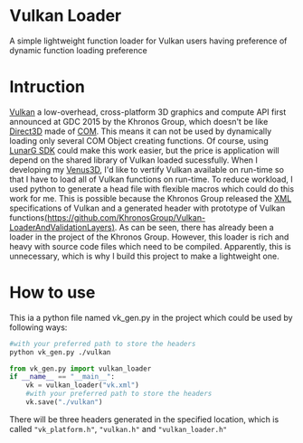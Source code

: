 Vulkan Loader
===
A simple lightweight function loader for Vulkan users having  preference of dynamic function loading preference

# Intruction
[Vulkan](https://www.khronos.org/vulkan/) a low-overhead, cross-platform 3D graphics and compute API first announced at GDC 2015 by the Khronos Group, which doesn't be like [Direct3D](https://en.wikipedia.org/wiki/Direct3D) made of [COM](https://msdn.microsoft.com/en-us/library/windows/desktop/ms680573(v=vs.85).aspx). This means it can not be used by dynamically loading only several COM Object creating functions. Of course, using [LunarG SDK](https://lunarg.com/vulkan-sdk/) could make this work easier, but the price is application will depend on the shared library of Vulkan loaded sucessfully. When I developing my [Venus3D](https://lunarg.com/vulkan-sdk/), I'd like to vertify Vulkan available on run-time so that I have to load all of Vulkan functions on run-time. To reduce workload, I used python to generate a head file with flexible macros which could do this work for me. This is possible because the Khronos Group released the [XML](https://en.wikipedia.org/wiki/XML) specifications of Vulkan and a generated header with prototype of Vulkan functions[(https://github.com/KhronosGroup/Vulkan-LoaderAndValidationLayers)](https://github.com/KhronosGroup/Vulkan-LoaderAndValidationLayers). As can be seen, there has already been a loader in the project of  the Khronos Group. However, this loader is rich and heavy with source code files which need to be compiled. Apparently, this is unnecessary, which is why I build this project to make a lightweight one.

# How to use
This ia a python file named vk_gen.py in the project which could be used by following ways:

```Bash
#with your preferred path to store the headers
python vk_gen.py ./vulkan
```
```Python
from vk_gen.py import vulkan_loader
if __name__ == "__main__":
	vk = vulkan_loader("vk.xml")
	#with your preferred path to store the headers
	vk.save("./vulkan")
```
There will be three headers generated in the specified location, which is called `"vk_platform.h"`, `"vulkan.h"` and `"vulkan_loader.h"`


